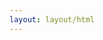 ```yaml
---
layout: layout/html
---
```

<div class="page-header">
  <h1><?= $post["title"] ?></h1>
</div>

<div class="row">
   <div class="col-xs-7">
        <?= $post["html"] ?>
  </div>
  <div class="col-xs-5">
    <?= $post["side_content_right"] ?>
  </div>
</div>
<script>!function(d,s,id){var js,fjs=d.getElementsByTagName(s)[0];if(!d.getElementById(id)){js=d.createElement(s); js.id=id;js.async=true;js.src="https://a248.e.akamai.net/secure.meetupstatic.com/s/script/781615113490305/api/mu.btns.js?id=9m40lib3mffh0ct588ttv43dub";fjs.parentNode.insertBefore(js,fjs);}}(document,"script","mu-bootjs");</script>
